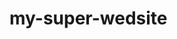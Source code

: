 # my-super-wedsite
<!DOCTYPE html>
<html>
  <head>
    <meta charset="UTF-8">
    <title>Test git:github 3</title>
  </head>
  <body>
    <h1> 
    </h1>
  
  </body>
</html>

